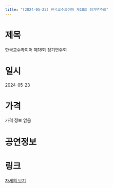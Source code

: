 ```yaml
---
title: "(2024-05-23) 한국교수콰이어 제18회 정기연주회"
---
```


# 제목
한국교수콰이어 제18회 정기연주회

# 일시
2024-05-23

# 가격
가격 정보 없음

# 공연정보


# 링크
[자세히 보기](https://www.sac.or.kr/site/main/show/show_view?SN=68521, "https://www.sac.or.kr/site/main/show/show_view?SN=68521")
